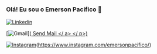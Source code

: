 ### Olá! Eu sou o Emerson Pacifico 👋

[![Linkedin](https://img.shields.io/badge/LinkedIn-0077B5?style=for-the-badge&logo=linkedin&logoColor=white)](https://www.linkedin.com/in/emersonpacifico/)

[![Gmail](https://img.shields.io/badge/Gmail-D14836?style=for-the-badge&logo=gmail&logoColor=white)](<a href="mailto:someone@microsoft.com?subject=Hello%20again">
    Send Mail </ a>
    </ p>)


[![Instagram](https://img.shields.io/badge/Instagram-E4405F?style=for-the-badge&logo=instagram&logoColor=white)](https://www.linkedin.com/in/emersonpacifico/)(https://www.instagram.com/emersonpacifico/)
